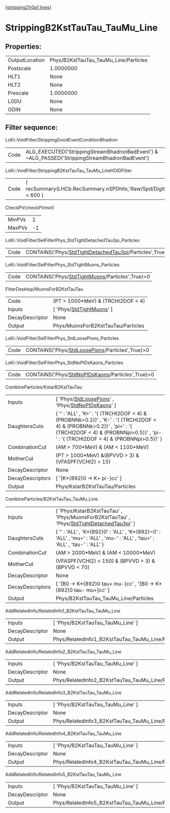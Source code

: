 [[stripping21r0p1 lines]](./stripping21r0p1-index)

# StrippingB2KstTauTau_TauMu_Line

## Properties:

|                |                                       |
|----------------|---------------------------------------|
| OutputLocation | Phys/B2KstTauTau_TauMu_Line/Particles |
| Postscale      | 1.0000000                             |
| HLT1           | None                                  |
| HLT2           | None                                  |
| Prescale       | 1.0000000                             |
| L0DU           | None                                  |
| ODIN           | None                                  |

## Filter sequence:

LoKi::VoidFilter/StrippingGoodEventConditionBhadron

|      |                                                                                                |
|------|------------------------------------------------------------------------------------------------|
| Code | ALG_EXECUTED('StrippingStreamBhadronBadEvent') & ~ALG_PASSED('StrippingStreamBhadronBadEvent') |

LoKi::VoidFilter/StrippingB2KstTauTau_TauMu_LineVOIDFilter

|      |                                                                  |
|------|------------------------------------------------------------------|
| Code | ( recSummary(LHCb.RecSummary.nSPDhits,'Raw/Spd/Digits') \< 600 ) |

CheckPV/checkPVmin1

|        |     |
|--------|-----|
| MinPVs | 1   |
| MaxPVs | -1  |

LoKi::VoidFilter/SelFilterPhys_StdTightDetachedTau3pi_Particles

|      |                                                                                                                       |
|------|-----------------------------------------------------------------------------------------------------------------------|
| Code | CONTAINS('Phys/[StdTightDetachedTau3pi](./stripping21r0p1-commonparticles-stdtightdetachedtau3pi)/Particles',True)\>0 |

LoKi::VoidFilter/SelFilterPhys_StdTightMuons_Particles

|      |                                                                                                     |
|------|-----------------------------------------------------------------------------------------------------|
| Code | CONTAINS('Phys/[StdTightMuons](./stripping21r0p1-commonparticles-stdtightmuons)/Particles',True)\>0 |

FilterDesktop/MuonsForB2KstTauTau

|                 |                                                                               |
|-----------------|-------------------------------------------------------------------------------|
| Code            | (PT \> 1000\*MeV) & (TRCHI2DOF \< 4)                                          |
| Inputs          | [ 'Phys/[StdTightMuons](./stripping21r0p1-commonparticles-stdtightmuons)' ] |
| DecayDescriptor | None                                                                          |
| Output          | Phys/MuonsForB2KstTauTau/Particles                                            |

LoKi::VoidFilter/SelFilterPhys_StdLoosePions_Particles

|      |                                                                                                     |
|------|-----------------------------------------------------------------------------------------------------|
| Code | CONTAINS('Phys/[StdLoosePions](./stripping21r0p1-commonparticles-stdloosepions)/Particles',True)\>0 |

LoKi::VoidFilter/SelFilterPhys_StdNoPIDsKaons_Particles

|      |                                                                                                       |
|------|-------------------------------------------------------------------------------------------------------|
| Code | CONTAINS('Phys/[StdNoPIDsKaons](./stripping21r0p1-commonparticles-stdnopidskaons)/Particles',True)\>0 |

CombineParticles/KstarB2KstTauTau

|                  |                                                                                                                                                                                                                    |
|------------------|--------------------------------------------------------------------------------------------------------------------------------------------------------------------------------------------------------------------|
| Inputs           | [ 'Phys/[StdLoosePions](./stripping21r0p1-commonparticles-stdloosepions)' , 'Phys/[StdNoPIDsKaons](./stripping21r0p1-commonparticles-stdnopidskaons)' ]                                                          |
| DaughtersCuts    | { '' : 'ALL' , 'K+' : '( (TRCHI2DOF \< 4) & (PROBNNk\>0.2))' , 'K-' : '( (TRCHI2DOF \< 4) & (PROBNNk\>0.2))' , 'pi+' : '( (TRCHI2DOF \< 4) & (PROBNNpi\>0.5))' , 'pi-' : '( (TRCHI2DOF \< 4) & (PROBNNpi\>0.5))' } |
| CombinationCut   | (AM \> 700\*MeV) & (AM \< 1100\*MeV)                                                                                                                                                                               |
| MotherCut        | (PT \> 1000\*MeV) &(BPVVD \> 3) & (VFASPF(VCHI2) \< 15)                                                                                                                                                            |
| DecayDescriptor  | None                                                                                                                                                                                                               |
| DecayDescriptors | [ '[K\*(892)0 -\> K+ pi-]cc' ]                                                                                                                                                                                 |
| Output           | Phys/KstarB2KstTauTau/Particles                                                                                                                                                                                    |

CombineParticles/B2KstTauTau_TauMu_Line

|                  |                                                                                                                                                        |
|------------------|--------------------------------------------------------------------------------------------------------------------------------------------------------|
| Inputs           | [ 'Phys/KstarB2KstTauTau' , 'Phys/MuonsForB2KstTauTau' , 'Phys/[StdTightDetachedTau3pi](./stripping21r0p1-commonparticles-stdtightdetachedtau3pi)' ] |
| DaughtersCuts    | { '' : 'ALL' , 'K\*(892)0' : 'ALL' , 'K\*(892)~0' : 'ALL' , 'mu+' : 'ALL' , 'mu-' : 'ALL' , 'tau+' : 'ALL' , 'tau-' : 'ALL' }                          |
| CombinationCut   | (AM \> 2000\*MeV) & (AM \< 10000\*MeV)                                                                                                                 |
| MotherCut        | (VFASPF(VCHI2) \< 150) & (BPVVD \> 3) & (BPVVD \< 70)                                                                                                  |
| DecayDescriptor  | None                                                                                                                                                   |
| DecayDescriptors | [ '[B0 -\> K\*(892)0 tau+ mu-]cc' , '[B0 -\> K\*(892)0 tau- mu+]cc' ]                                                                            |
| Output           | Phys/B2KstTauTau_TauMu_Line/Particles                                                                                                                  |

AddRelatedInfo/RelatedInfo1_B2KstTauTau_TauMu_Line

|                 |                                                    |
|-----------------|----------------------------------------------------|
| Inputs          | [ 'Phys/B2KstTauTau_TauMu_Line' ]                |
| DecayDescriptor | None                                               |
| Output          | Phys/RelatedInfo1_B2KstTauTau_TauMu_Line/Particles |

AddRelatedInfo/RelatedInfo2_B2KstTauTau_TauMu_Line

|                 |                                                    |
|-----------------|----------------------------------------------------|
| Inputs          | [ 'Phys/B2KstTauTau_TauMu_Line' ]                |
| DecayDescriptor | None                                               |
| Output          | Phys/RelatedInfo2_B2KstTauTau_TauMu_Line/Particles |

AddRelatedInfo/RelatedInfo3_B2KstTauTau_TauMu_Line

|                 |                                                    |
|-----------------|----------------------------------------------------|
| Inputs          | [ 'Phys/B2KstTauTau_TauMu_Line' ]                |
| DecayDescriptor | None                                               |
| Output          | Phys/RelatedInfo3_B2KstTauTau_TauMu_Line/Particles |

AddRelatedInfo/RelatedInfo4_B2KstTauTau_TauMu_Line

|                 |                                                    |
|-----------------|----------------------------------------------------|
| Inputs          | [ 'Phys/B2KstTauTau_TauMu_Line' ]                |
| DecayDescriptor | None                                               |
| Output          | Phys/RelatedInfo4_B2KstTauTau_TauMu_Line/Particles |

AddRelatedInfo/RelatedInfo5_B2KstTauTau_TauMu_Line

|                 |                                                    |
|-----------------|----------------------------------------------------|
| Inputs          | [ 'Phys/B2KstTauTau_TauMu_Line' ]                |
| DecayDescriptor | None                                               |
| Output          | Phys/RelatedInfo5_B2KstTauTau_TauMu_Line/Particles |

